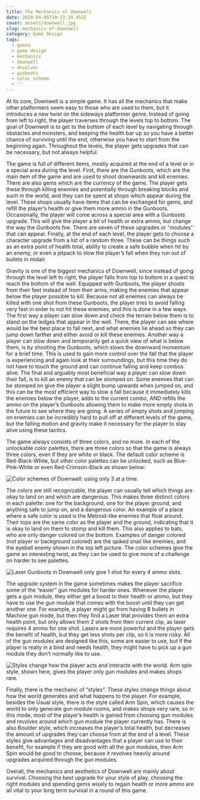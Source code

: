 ```yaml
---
title: The Mechanics of Downwell
date: 2020-04-05T19:13:20.453Z
cover: assets/downwell.jpg
slug: mechanics-of-downwell
category: Game Design
tags:
  - games
  - game design
  - mechanics
  - downwell
  - devolver
  - gunboots
  - color scheme
  - ''
---
```

<!--StartFragment-->

At its core, Downwell is a simple game. It has all the mechanics that make other platformers seem easy to those who are used to them, but it introduces a new twist on the sideways platformer genre. Instead of going from left to right, the player traverses through the levels top to bottom. The goal of Downwell is to get to the bottom of each level by navigating through obstacles and monsters, and keeping the health bar up so you have a better chance of surviving until the end, otherwise you have to start from the beginning again. Throughout the levels, the player gets upgrades that can be necessary, but not always helpful.

The game is full of different items, mostly acquired at the end of a level or in a special area during the level. First, there are the Gunboots, which are the main item of the game and are used to shoot downwards and kill enemies. There are also gems which are the currency of the game. The player gets these through killing enemies and potentially through breaking blocks and such in the world, and they can be spent at shops which appear during the level. These shops usually have items that can be exchanged for gems, and refill the player’s health or give them more ammo in the Gunboots. Occasionally, the player will come across a special area with a Gunboots upgrade. This will give the player a bit of health or extra ammo, but change the way the Gunboots fire. There are seven of these upgrades or “modules'' that can appear. Finally, at the end of each level, the player gets to choose a character upgrade from a list of a random three. These can be things such as an extra point of health total, ability to create a safe bubble when hit by an enemy, or even a jetpack to slow the player’s fall when they run out of bullets in midair.

Gravity is one of the biggest mechanics of Downwell, since instead of going through the level left to right, the player falls from top to bottom in a quest to reach the bottom of the well. Equipped with Gunboots, the player shoots from their feet instead of from their arms, making the enemies that appear below the player possible to kill. Because not all enemies can always be killed with one shot from these Gunboots, the player tries to avoid falling very fast in order to not hit these enemies, and this is done in a few ways. The first way a player can slow down and check the terrain below them is to stand on the ledges that appear in the well. There, the player can see where would be the best place to fall next, and what enemies lie ahead so they can jump down farther and either avoid or kill these enemies. Another way a player can slow down and temporarily get a quick view of what is below them, is by shooting the Gunboots, which slows the downward momentum for a brief time. This is used to gain more control over the fall that the player is experiencing and again look at their surroundings, but this time they do not have to touch the ground and can continue falling and keep combos alive. The final and arguably most beneficial way a player can slow down their fall, is to kill an enemy that can be stomped on. Some enemies that can be stomped on give the player a slight bump upwards when jumped on, and this can be the most efficient way to slow a fall because it immediately kills the enemies below the player, adds to the current combo, AND refills the ammo on the player’s Gunboots allowing them to make more empty shots in the future to see where they are going. A series of empty shots and jumping on enemies can be incredibly hard to pull off at different levels of the game, but the falling motion and gravity make it necessary for the player to stay alive using these tactics.

The game always consists of three colors, and no more. In each of the unlockable color palettes, there are three colors so that the game is always three colors, even if they are white or black. The default color scheme is Red-Black-White, but other color palettes can be unlocked, such as Blue-Pink-White or even Red-Crimson-Black as shown below:

![Color schemes of Downwell: using only 3 at a time.](assets/downwell_colors.png "Color schemes of Downwell: using only 3 at a time.")

The colors are still recognizable, the player can usually tell which things are okay to land on and which are dangerous. This makes three distinct colors in each palette: one for the background, one for the player ground, and anything safe to jump on, and a dangerous color. An example of a place where a safe color is used is the Metroid-like enemies that float around. Their tops are the same color as the player and the ground, indicating that it is okay to land on them to stomp and kill them. This also applies to bats, who are only danger colored on the bottom. Examples of danger colored (not player or background colored) are the spiked snail like enemies, and the eyeball enemy shown in the top left picture. The color schemes give the game an interesting twist, as they can be used to give more of a challenge on harder to see palettes.

![Laser Gunboots in Downwell only give 1 shot for every 4 ammo slots.](assets/lasers.png "Laser Gunboots in Downwell only give 1 shot for every 4 ammo slots.")

The upgrade system in the game sometimes makes the player sacrifice some of the “easier” gun modules for harder ones. Whenever the player gets a gun module, they either get a boost to their health or ammo, but they have to use the gun module that comes with the boost until they can get another one. For example, a player might go from having 8 bullets in Machine gun mode, but then they find a Laser that provides them an extra health point, but only allows them 2 shots from their current clip, as laser requires 4 ammo for one shot. Lasers are more powerful and the player gets the benefit of health, but they get less shots per clip, so it is more risky. All of the gun modules are designed like this, some are easier to use, but if the player is really in a bind and needs health, they might have to pick up a gun module they don’t normally like to use.

![Styles change how the player acts and interacts with the world. Arm spin style, shown here, gives the player only gun modules and makes shops rare.](assets/styles.gif "Styles change how the player acts and interacts with the world. Arm spin style, shown here, gives the player only gun modules and makes shops rare.")

Finally, there is the mechanic of “styles”. These styles change things about how the world generates and what happens to the player. For example, besides the Usual style, there is the style called Arm Spin, which causes the world to only generate gun module rooms, and makes shops very rare, so in this mode, most of the player’s health is gained from choosing gun modules and revolves around which gun module the player currently has. There is also Boulder style, which increases the player’s total health, but decreases the amount of upgrades they can choose from at the end of a level. These styles give advantages and disadvantages that a player can use to their benefit, for example if they are good with all the gun modules, then Arm Spin would be good to choose, because it revolves heavily around upgrades acquired through the gun modules.

Overall, the mechanics and aesthetics of Downwell are mainly about survival. Choosing the best upgrade for your style of play, choosing the right modules and spending gems wisely to regain health or more ammo are all vital to your long term survival in a round of this game.



<!--EndFragment-->
